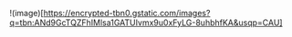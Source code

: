 !(image)[https://encrypted-tbn0.gstatic.com/images?q=tbn:ANd9GcTQZFhIMlsa1GATUIvmx9u0xFyLG-8uhbhfKA&usqp=CAU]

